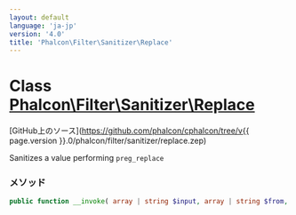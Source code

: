 ```yaml
---
layout: default
language: 'ja-jp'
version: '4.0'
title: 'Phalcon\Filter\Sanitizer\Replace'
---
```

# Class [Phalcon\Filter\Sanitizer\Replace](Phalcon_Filter_Sanitizer_Replace)

[GitHub上のソース](https://github.com/phalcon/cphalcon/tree/v{{ page.version }}.0/phalcon/filter/sanitizer/replace.zep)

Sanitizes a value performing `preg_replace`

### メソッド

```php
public function __invoke( array | string $input, array | string $from, array | string $to ): mixed
```